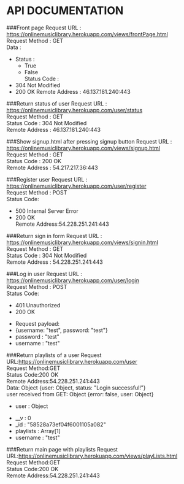 # API DOCUMENTATION

###Front page
Request URL : https://onlinemusiclibrary.herokuapp.com/views/frontPage.html  
Request Method : GET  
Data :
* Status :
  - True
  - False      
Status Code : 
* 304 Not Modified  
* 200 OK
Remote Address : 46.137.181.240:443  


###Return status of user
Request URL : https://onlinemusiclibrary.herokuapp.com/user/status  
Request Method : GET  
Status Code : 304 Not Modified  
Remote Address : 46.137.181.240:443  

###Show signup.html after pressing signup button
Request URL : https://onlinemusiclibrary.herokuapp.com/views/signup.html  
Request Method : GET  
Status Code : 200 OK  
Remote Address : 54.217.217.36:443  

###Register user
Request URL : https://onlinemusiclibrary.herokuapp.com/user/register  
Request Method : POST  
Status Code:  
* 500 Internal Server Error  
* 200 OK  
Remote Address:54.228.251.241:443  

###Return sign in form
Request URL : https://onlinemusiclibrary.herokuapp.com/views/signin.html  
Request Method : GET  
Status Code : 304 Not Modified  
Remote Address : 54.228.251.241:443  

###Log in user
Request URL : https://onlinemusiclibrary.herokuapp.com/user/login  
Request Method : POST  
Status Code:  
* 401 Unauthorized  
* 200 OK  
- Request payload:  
- {username: "test", password: "test"}  
- password : "test"  
- username : "test"  

###Return playlists of a user
Request URL:https://onlinemusiclibrary.herokuapp.com/user  
Request Method:GET  
Status Code:200 OK  
Remote Address:54.228.251.241:443  
Data:  Object {user: Object, status: "Login successful!"}  
user received from GET:  Object {error: false, user: Object}  
* user : Object  
- __v : 0  
- _id : "58528a73ef04f6001105a082"  
- playlists : Array[1]  
- username : "test"  

###Return main page with playlists
Request URL:https://onlinemusiclibrary.herokuapp.com/views/playLists.html  
Request Method:GET  
Status Code:200 OK  
Remote Address:54.228.251.241:443  
